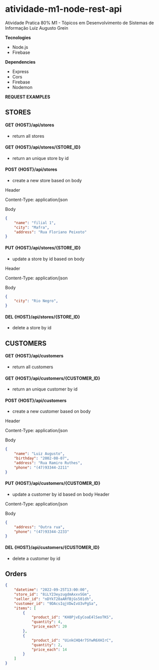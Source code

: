 # atividade-m1-node-rest-api
Atividade Pratica 80% M1 - Tópicos em Desenvolvimento de Sistemas de Informação
Luiz Augusto Grein

**Tecnologies**

- Node.js
- Firebase

**Dependencies**

- Express
- Cors
- Firebase
- Nodemon

**REQUEST EXAMPLES**

## STORES

#### GET {HOST}/api/stores
- return all stores

#### GET {HOST}/api/stores/{STORE_ID}
- return an unique store by id

#### POST {HOST}/api/stores
- create a new store based on body

Header 

Content-Type: application/json

Body

```JSON
{
    "name": "filial 1",
    "city": "Mafra",
    "address": "Rua Floriano Peixoto"
}
```

#### PUT {HOST}/api/stores/{STORE_ID}
- update a store by id based on body

Header

Content-Type: application/json

Body

```JSON
{
    "city": "Rio Negro",
}
```

#### DEL {HOST}/api/stores/{STORE_ID}
- delete a store by id


## CUSTOMERS

#### GET {HOST}/api/customers
- return all customers

#### GET {HOST}/api/customers/{CUSTOMER_ID}
- return an unique customer by id

#### POST {HOST}/api/customers
- create a new customer based on body

Header 

Content-Type: application/json

Body

```JSON
{
    "name": "Luiz Augusto",
    "birthday": "2002-08-07",
    "address": "Rua Ramiro Ruthes",
    "phone": "(47)93344-2211"
}
```

#### PUT {HOST}/api/customers/{CUSTOMER_ID}
- update a customer by id based on body
Header

Content-Type: application/json

Body

```JSON
{
    "address": "Outra rua",
    "phone": "(47)93344-2233"
}
```

#### DEL {HOST}/api/customers/{CUSTOMER_ID}
- delete a customer by id


## Orders

```JSON
{
    "datetime": "2022-09-25T13:00:00",
    "store_id": "8iLY23eyzugdmAxxvSGm",
    "seller_id": "nDYkT28aARfBjGs501dh",
    "customer_id": "9DAcsIqjVDwIvU3vPgSa",
    "items": [
        {
            "product_id": "KH8PjvEyCoaE4lSeoTKS",
            "quantity": 4,
            "price_each": 20
        },
        {
            "product_id": "UinkCHQ4r7SYwR6XHIrC",
            "quantity": 2,
            "price_each": 14
        }
    ]
}
```